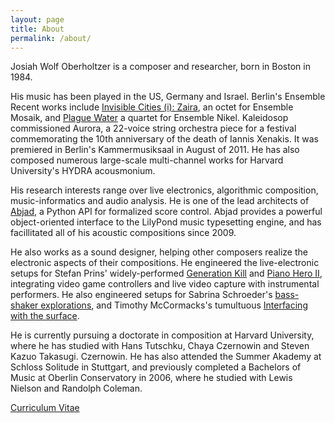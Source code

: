 ```yaml
---
layout: page
title: About
permalink: /about/
---
```


Josiah Wolf Oberholtzer is a composer and researcher, born in Boston in 1984.

His music has been played in the US, Germany and Israel. Berlin's Ensemble
Recent works include [Invisible Cities (i): Zaira][zaira], an octet for
Ensemble Mosaik, and [Plague Water][pw] a quartet for Ensemble Nikel.
Kaleidosop commissioned Aurora, a 22-voice string orchestra piece for a
festival commemorating the 10th anniversary of the death of Iannis Xenakis. It
was premiered in Berlin's Kammermusiksaal in August of 2011. He has also
composed numerous large-scale multi-channel works for Harvard University's
HYDRA acousmonium.

His research interests range over live electronics, algorithmic composition,
music-informatics and audio analysis. He is one of the lead architects of
[Abjad][abjad], a Python API for formalized score control. Abjad provides a
powerful object-oriented interface to the LilyPond music typesetting engine,
and has facillitated all of his acoustic compositions since 2009.

He also works as a sound designer, helping other composers realize the
electronic aspects of their compositions. He engineered the live-electronic
setups for Stefan Prins' widely-performed [Generation Kill][genkill] and [Piano
Hero II][ph2], integrating video game controllers and live video capture with
instrumental performers. He also engineered setups for Sabrina Schroeder's
[bass-shaker explorations][shakers], and Timothy McCormacks's tumultuous
[Interfacing with the surface][surface].

He is currently pursuing a doctorate in composition at Harvard University,
where he has studied with Hans Tutschku, Chaya Czernowin and Steven Kazuo
Takasugi. Czernowin. He has also attended the Summer Akademy at Schloss
Solitude in Stuttgart, and previously completed a Bachelors of Music at Oberlin
Conservatory in 2006, where he studied with Lewis Nielson and Randolph Coleman.

[Curriculum Vitae][cv]

[abjad]: /code/abjad/
[cv]: /assets/pdfs/JosiahWolfOberholtzer_CV.pdf
[genkill]: http://vimeo.com/63164780
[ph2]: http://vimeo.com/67093231 
[pw]: /scores/plague-water/
[shakers]: https://www.youtube.com/watch?v=pmhTjWLeZtM
[surface]: https://soundcloud.com/timothy-mccormack/interfacing-with-the-surface
[zaira]: /scores/zaira/